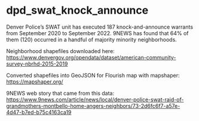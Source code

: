 # dpd_swat_knock_announce
Denver Police’s SWAT unit has executed 187 knock-and-announce warrants from September 2020 to September 2022. 9NEWS has found that 64% of them (120) occurred in a handful of majority minority neighborhoods.

Neighborhood shapefiles downloaded here: https://www.denvergov.org/opendata/dataset/american-community-survey-nbrhd-2015-2019

Converted shapefiles into GeoJSON for Flourish map with mapshaper: https://mapshaper.org/

9NEWS web story that came from this data: https://www.9news.com/article/news/local/denver-police-swat-raid-of-grandmothers-montbello-home-angers-neighbors/73-2d6fc6f7-a57e-4d47-b7ed-b75c4163ca19
